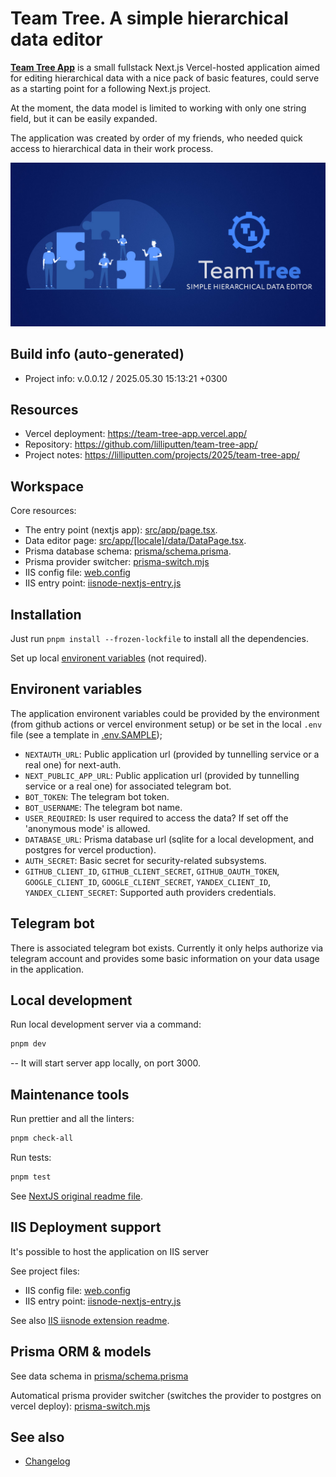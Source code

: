 <!--
 @since 2024.12.01, 07:56
 @changed 2025.05.30, 15:24
-->

# Team Tree. A simple hierarchical data editor

[**Team Tree App**](https://team-tree-app.vercel.app) is a small fullstack Next.js Vercel-hosted application aimed for editing hierarchical data with a nice pack of basic features, could serve as a starting point for a following Next.js project.

At the moment, the data model is limited to working with only one string field, but it can be easily expanded.

The application was created by order of my friends, who needed quick access to hierarchical data in their work process.

![Application banner](public/static/opengraph-image.jpg 'Application banner')

## Build info (auto-generated)

- Project info: v.0.0.12 / 2025.05.30 15:13:21 +0300

## Resources

- Vercel deployment: https://team-tree-app.vercel.app/
- Repository: https://github.com/lilliputten/team-tree-app/
- Project notes: https://lilliputten.com/projects/2025/team-tree-app/

## Workspace

Core resources:

- The entry point (nextjs app): [src/app/page.tsx](src/app/page.tsx).
- Data editor page: [src/app/[locale]/data/DataPage.tsx](src/app/[locale]/data/DataPage.tsx).
- Prisma database schema: [prisma/schema.prisma](prisma/schema.prisma).
- Prisma provider switcher: [prisma-switch.mjs](prisma-switch.mjs)
- IIS config file: [web.config](web.config)
- IIS entry point: [iisnode-nextjs-entry.js](iisnode-nextjs-entry.js)

## Installation

Just run `pnpm install --frozen-lockfile` to install all the dependencies.

Set up local [environent variables](#environent-variables) (not required).

## Environent variables

The application environent variables could be provided by the environment (from github actions or vercel environment setup) or be set in the local `.env` file (see a template in [.env.SAMPLE](.env.SAMPLE));

- `NEXTAUTH_URL`: Public application url (provided by tunnelling service or a real one) for next-auth.
- `NEXT_PUBLIC_APP_URL`: Public application url (provided by tunnelling service or a real one) for associated telegram bot.
- `BOT_TOKEN`: The telegram bot token.
- `BOT_USERNAME`: The telegram bot name.
- `USER_REQUIRED`: Is user required to access the data? If set off the 'anonymous mode' is allowed.
- `DATABASE_URL`: Prisma database url (sqlite for a local development, and postgres for vercel production).
- `AUTH_SECRET`: Basic secret for security-related subsystems.
- `GITHUB_CLIENT_ID`, `GITHUB_CLIENT_SECRET`, `GITHUB_OAUTH_TOKEN`, `GOOGLE_CLIENT_ID`, `GOOGLE_CLIENT_SECRET`, `YANDEX_CLIENT_ID`, `YANDEX_CLIENT_SECRET`: Supported auth providers credentials.

## Telegram bot

There is associated telegram bot exists. Currently it only helps authorize via telegram account and provides some basic information on your data usage in the application.

## Local development

Run local development server via a command:

```bash
pnpm dev
```

-- It will start server app locally, on port 3000.

## Maintenance tools

Run prettier and all the linters:

```bash
pnpm check-all
```

Run tests:

```bash
pnpm test
```

See [NextJS original readme file](README.nextjs.md).

## IIS Deployment support

It's possible to host the application on IIS server

See project files:

- IIS config file: [web.config](web.config)
- IIS entry point: [iisnode-nextjs-entry.js](iisnode-nextjs-entry.js)

See also [IIS iisnode extension readme](README.iisnode.md).

## Prisma ORM & models

See data schema in [prisma/schema.prisma](prisma/schema.prisma)

Automatical prisma provider switcher (switches the provider to postgres on vercel deploy): [prisma-switch.mjs](prisma-switch.mjs)

## See also

- [Changelog](CHANGELOG.md)
